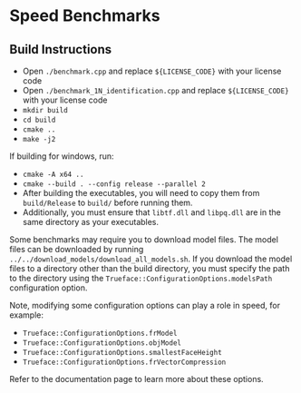 # Speed Benchmarks
## Build Instructions
* Open `./benchmark.cpp` and replace `${LICENSE_CODE}` with your license code
* Open `./benchmark_1N_identification.cpp` and replace `${LICENSE_CODE}` with your license code
* `mkdir build`
* `cd build`
* `cmake ..`
* `make -j2`

If building for windows, run:
* `cmake -A x64 ..`
* `cmake --build . --config release --parallel 2`
* After building the executables, you will need to copy them from `build/Release` to `build/` before running them.
* Additionally, you must ensure that `libtf.dll` and `libpq.dll` are in the same directory as your executables.

Some benchmarks may require you to download model files.
The model files can be downloaded by running `../../download_models/download_all_models.sh`. If you download the model files to a directory other than the build directory, you must specify the path to the directory using the `Trueface::ConfigurationOptions.modelsPath` configuration option.

Note, modifying some configuration options can play a role in speed, for example:
- `Trueface::ConfigurationOptions.frModel`
- `Trueface::ConfigurationOptions.objModel`
- `Trueface::ConfigurationOptions.smallestFaceHeight`
- `Trueface::ConfigurationOptions.frVectorCompression`

Refer to the documentation page to learn more about these options. 

